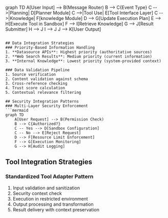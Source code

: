 graph TD
    A[User Input] --> B(Message Router)
    B --> C{Event Type}
    C -->|Planning| D[Planner Module]
    C -->|Tool Use| E[Tool Interface Layer]
    C -->|Knowledge| F[knowledge Module]
    D --> G[Update Execution Plan]
    E --> H[Execute Tool in Sandbox]
    F --> I[Retrieve Knowledge]
    G --> J[Result Submitter]
    H --> J
    I --> J
    J --> K[User Output]
```

## Data Integration Strategies
### Priority-Based Information Handling
1. **Datasource APIs**: Highest priority (authoritative sources)
2. **Web Search Results**: Medium priority (current information)
3. **Internal Knowledge**: Lowest priority (system-provided context)

### Data Validation Pipeline
1. Source verification
2. Content validation against schema
3. Cross-reference checking
4. Trust score calculation
5. Contextual relevance filtering

## Security Integration Patterns
### Multi-Layer Security Enforcement
```mermaid
graph TD
    A[User Request] --> B(Permission Check)
    B --> C{Authorized?}
    C -- Yes --> D[Sandbox Configuration]
    C -- No --> E[Reject Request]
    D --> F[Resource Limit Enforcement]
    F --> G[Execution Monitoring]
    G --> H[Audit Logging]
```

## Tool Integration Strategies
### Standardized Tool Adapter Pattern
1. Input validation and sanitization
2. Security context check
3. Execution in restricted environment
4. Output processing and transformation
5. Result delivery with context preservation